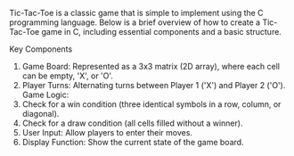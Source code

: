 Tic-Tac-Toe is a classic game that is simple to implement using the C programming language. 
Below is a brief overview of how to create a Tic-Tac-Toe game in C, including essential components and a basic structure.

Key Components
1. Game Board: Represented as a 3x3 matrix (2D array), where each cell can be empty, 'X', or 'O'.
2. Player Turns: Alternating turns between Player 1 ('X') and Player 2 ('O').
Game Logic:
1. Check for a win condition (three identical symbols in a row, column, or diagonal).
2. Check for a draw condition (all cells filled without a winner).
3. User Input: Allow players to enter their moves.
4. Display Function: Show the current state of the game board.
